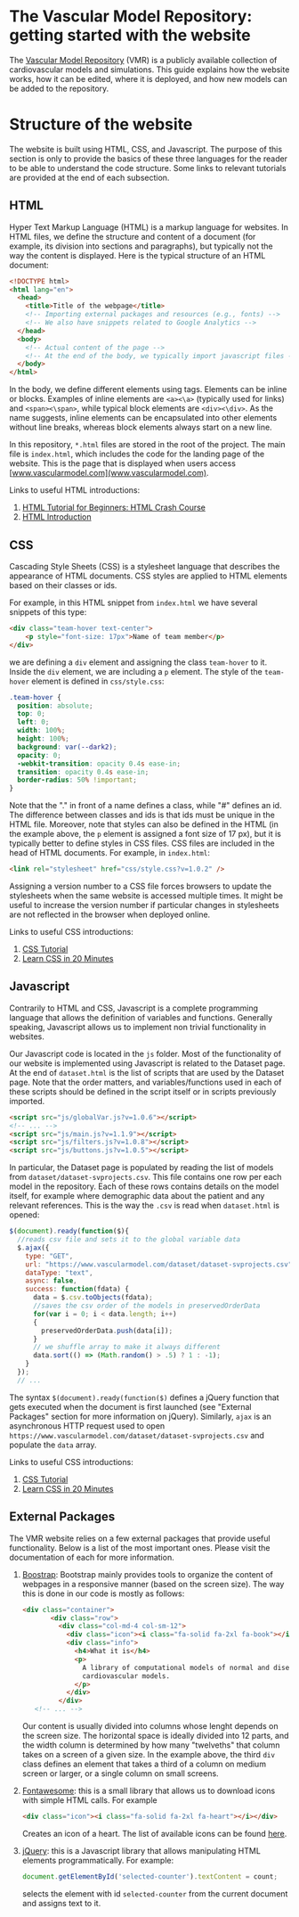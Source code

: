 # The Vascular Model Repository: getting started with the website

The [Vascular Model Repository](www.vascularmodel.com) (VMR) is a publicly available collection of cardiovascular models and simulations. This guide explains how the website works, how it can be edited, where it is deployed, and how new models can be added to the repository.

# Structure of the website
The website is built using HTML, CSS, and Javascript. The purpose of this section is only to provide the basics of these three languages for the reader to be able to understand the code structure. Some links to relevant tutorials are provided at the end of each subsection.

## HTML
Hyper Text Markup Language (HTML) is a markup language for websites. In HTML files, we define the structure and content of a document (for example, its division into sections and paragraphs), but typically not the way the content is displayed. Here is the typical structure of an HTML document:

```html
<!DOCTYPE html>
<html lang="en">
  <head>
    <title>Title of the webpage</title>
    <!-- Importing external packages and resources (e.g., fonts) -->
    <!-- We also have snippets related to Google Analytics -->
  </head>
  <body>
    <!-- Actual content of the page -->
    <!-- At the end of the body, we typically import javascript files -->
  </body>
</html>
```

In the body, we define different elements using tags. Elements can be inline or blocks. Examples of inline elements are `<a><\a>` (typically used for links) and `<span><\span>`, while typical block elements are `<div><\div>`. As the name suggests, inline elements can be encapsulated into other elements without line breaks, whereas block elements always start on a new line. 

In this repository, `*.html` files are stored in the root of the project. The main file is `index.html`, which includes the code for the landing page of the website. This is the page that is displayed when users access [www.vascularmodel.com](www.vascularmodel.com).

Links to useful HTML introductions:
1. [HTML Tutorial for Beginners: HTML Crash Course](https://www.youtube.com/watch?v=qz0aGYrrlhU&t=1652s)
2. [HTML Introduction](https://www.w3schools.com/html/html_intro.asp)

## CSS 
Cascading Style Sheets (CSS) is a stylesheet language that describes the appearance of HTML documents. CSS styles are applied to HTML elements based on their classes or ids.

For example, in this HTML snippet from `index.html` we have several snippets of this type:

```html
<div class="team-hover text-center">
    <p style="font-size: 17px">Name of team member</p>
</div>
```

we are defining a `div` element and assigning the class `team-hover` to it. Inside the `div` element, we are including a `p` element.
The style of the `team-hover` element is defined in `css/style.css`:

```css
.team-hover {
  position: absolute;
  top: 0;
  left: 0;
  width: 100%;
  height: 100%;
  background: var(--dark2);
  opacity: 0;
  -webkit-transition: opacity 0.4s ease-in;
  transition: opacity 0.4s ease-in;
  border-radius: 50% !important;
}
```

Note that the "." in front of a name defines a class, while "#" defines an id. The difference between classes and ids is that ids must be unique in the HTML file.
Moreover, note that styles can also be defined in the HTML (in the example above, the `p` element is assigned a font size of 17 px), but it is typically better to define styles in CSS files.
CSS files are included in the head of HTML documents. For example, in `index.html`:

```html
<link rel="stylesheet" href="css/style.css?v=1.0.2" />
```

Assigning a version number to a CSS file forces browsers to update the stylesheets when the same website is accessed multiple times. It might be useful to increase the version number if particular changes in stylesheets are not reflected in the browser when deployed online. 

Links to useful CSS introductions:
1. [CSS Tutorial](https://www.w3schools.com/css/)
2. [Learn CSS in 20 Minutes](https://www.youtube.com/watch?v=1PnVor36_40)

## Javascript
Contrarily to HTML and CSS, Javascript is a complete programming language that allows the definition of variables and functions. Generally speaking, Javascript allows us to implement non trivial functionality in websites. 

Our Javascript code is located in the `js` folder. Most of the functionality of our website is implemented using Javascript is related to the Dataset page. At the end of `dataset.html` is the list of scripts that are used by the Dataset page. Note that the order matters, and variables/functions used in each of these scripts should be defined in the script itself or in scripts previously imported. 

```html
<script src="js/globalVar.js?v=1.0.6"></script>
<!-- ... -->
<script src="js/main.js?v=1.1.9"></script>
<script src="js/filters.js?v=1.0.8"></script>
<script src="js/buttons.js?v=1.0.5"></script>
```


In particular, the Dataset page is populated by reading the list of models from  `dataset/dataset-svprojects.csv`. This file contains one row per each model in the repository. Each of these rows contains details on the model itself, for example where demographic data about the patient and any relevant references. This is the way the `.csv` is read when `dataset.html` is opened:

```javascript
$(document).ready(function($){
  //reads csv file and sets it to the global variable data
  $.ajax({
    type: "GET",
    url: "https://www.vascularmodel.com/dataset/dataset-svprojects.csv",
    dataType: "text",
    async: false,
    success: function(fdata) {
      data = $.csv.toObjects(fdata);
      //saves the csv order of the models in preservedOrderData
      for(var i = 0; i < data.length; i++)
      {
        preservedOrderData.push(data[i]);
      }
      // we shuffle array to make it always different
      data.sort(() => (Math.random() > .5) ? 1 : -1);
    }
  });
  // ...
```

The syntax `$(document).ready(function($)` defines a jQuery function that gets executed when the document is first launched (see "External Packages" section for more information on jQuery). Similarly, `ajax` is an asynchronous HTTP request used to open `https://www.vascularmodel.com/dataset/dataset-svprojects.csv` and populate the `data` array.

Links to useful CSS introductions:
1. [CSS Tutorial](https://www.w3schools.com/css/)
2. [Learn CSS in 20 Minutes](https://www.youtube.com/watch?v=1PnVor36_40)

## External Packages
 The VMR website relies on a few external packages that provide useful functionality. Below is a list of the most important ones. Please visit the documentation of each for more information.
 1. [Boostrap](https://getbootstrap.com): Bootstrap mainly provides tools to organize the content of webpages in a responsive manner (based on the screen size). The way this is done in our code is mostly as follows:
     ```html
     <div class="container">
            <div class="row">
              <div class="col-md-4 col-sm-12">
                <div class="icon"><i class="fa-solid fa-2xl fa-book"></i></div>
                <div class="info">
                  <h4>What it is</h4>
                  <p>
                    A library of computational models of normal and diseased
                    cardiovascular models.
                  </p>
                </div>
              </div>
        <!-- ... -->
     ```
     
     Our content is usually divided into columns whose lenght depends on the screen size. The horizontal space is ideally divided into 12 parts, and the width column is determined by how many "twelveths" that column takes on a screen of a given size. In the example above, the third `div` class defines an element that takes a third of a column on medium screen or larger, or a single column on small screens.
2. [Fontawesome](https://fontawesome.com): this is a small library that allows us to download icons with simple HTML calls. For example
    ```html
    <div class="icon"><i class="fa-solid fa-2xl fa-heart"></i></div>
    ```
    Creates an icon of a heart. The list of available icons can be found [here](https://fontawesome.com/icons).
3. [jQuery](https://jquery.com): this is a Javascript library that allows manipulating HTML elements programmatically. For example:
    ```javascript
    document.getElementById('selected-counter').textContent = count;
    ```
    selects the element with id `selected-counter` from the current document and assigns text to it.
